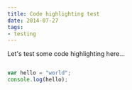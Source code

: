 ```yaml
---
title: Code highlighting test
date: 2014-07-27
tags:
- testing
---
```


Let's test some code highlighting here...

```javascript

var hello = "world";
console.log(hello);

```

